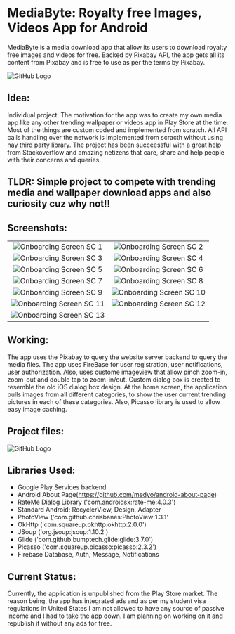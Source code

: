 # MediaByte: Royalty free Images, Videos App for Android
MediaByte is a media download app that allow its users to download royalty free images and videos for free. Backed by Pixabay API, the app gets all its content from Pixabay and is free to use as per the terms by Pixabay. 

![GitHub Logo](/images/cover.jpg)


## Idea:
Individual project. The motivation for the app was to create my own media app like any other trending wallpaper or videos app in Play Store at the time. Most of the things are custom coded and implemented from scratch. All API calls handling over the network is implemented from scracth without using nay third party library. The project has been succeessful with a great help from Stackoverflow and amazing netizens that care, share and help people with their concerns and queries. 


## TLDR: Simple project to compete with trending media and wallpaper download apps and also curiosity cuz why not!!

## Screenshots:

| | |
|:-------------------------:|:-------------------------:|
|<img   alt="Onboarding Screen" src="images/1.png">  SC 1 | <img   alt="Onboarding Screen" src="images/1_1.png"> SC 2|
|<img   alt="Onboarding Screen" src="images/2.png">  SC 3 | <img   alt="Onboarding Screen" src="images/3.png"> SC 4|
|<img   alt="Onboarding Screen" src="images/4.png">  SC 5 | <img   alt="Onboarding Screen" src="images/5.png">  SC 6|
|<img   alt="Onboarding Screen" src="images/6.png">  SC 7 | <img   alt="Onboarding Screen" src="images/7.png">  SC 8|
|<img   alt="Onboarding Screen" src="images/8.png">  SC 9 | <img   alt="Onboarding Screen" src="images/9.png">  SC 10|
|<img   alt="Onboarding Screen" src="images/10.png">  SC 11 | <img   alt="Onboarding Screen" src="images/11.png">  SC 12|
|<img   alt="Onboarding Screen" src="images/12.png">  SC 13 | |


## Working:
The app uses the Pixabay to query the website server backend to query the media files. The app uses FireBase for user registration, user notifications, user authorization. Also, uses custome imageview that allow pinch zoom-in, zoom-out and double tap to zoom-in/out. Custom dialog box is created to resemble the old iOS dialog box design. At the home screen, the application pulls images from all different categories, to show the user current trending pictures in each of these categories. Also, Picasso library is used to allow easy image caching.

## Project files:

![GitHub Logo](/images/files.png)


## Libraries Used:
- Google Play Services backend
- Android About Page(https://github.com/medyo/android-about-page)
- RateMe Dialog Library ('com.androidsx:rate-me:4.0.3')
- Standard Android: RecyclerView, Design, Adapter
- PhotoView ('com.github.chrisbanes:PhotoView:1.3.1'
- OkHttp ('com.squareup.okhttp:okhttp:2.0.0')
- JSoup ('org.jsoup:jsoup:1.10.2')
- Glide ('com.github.bumptech.glide:glide:3.7.0')
- Picasso ('com.squareup.picasso:picasso:2.3.2')
- Firebase Database, Auth, Message, Notifications

## Current Status:
Currently, the application is unpublished from the Play Store market. The reason being, the app has integrated ads and as per my student visa regulations in United States I am not allowed to have any source of passive income and I had to take the app down. I am planning on working on it and republish it without any ads for free.


